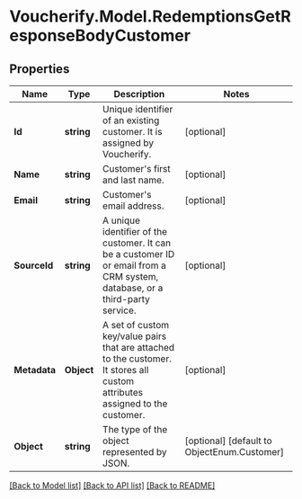 # Voucherify.Model.RedemptionsGetResponseBodyCustomer

## Properties

Name | Type | Description | Notes
------------ | ------------- | ------------- | -------------
**Id** | **string** | Unique identifier of an existing customer. It is assigned by Voucherify. | [optional] 
**Name** | **string** | Customer&#39;s first and last name. | [optional] 
**Email** | **string** | Customer&#39;s email address. | [optional] 
**SourceId** | **string** | A unique identifier of the customer. It can be a customer ID or email from a CRM system, database, or a third-party service. | [optional] 
**Metadata** | **Object** | A set of custom key/value pairs that are attached to the customer. It stores all custom attributes assigned to the customer. | [optional] 
**Object** | **string** | The type of the object represented by JSON. | [optional] [default to ObjectEnum.Customer]

[[Back to Model list]](../../README.md#documentation-for-models) [[Back to API list]](../../README.md#documentation-for-api-endpoints) [[Back to README]](../../README.md)

